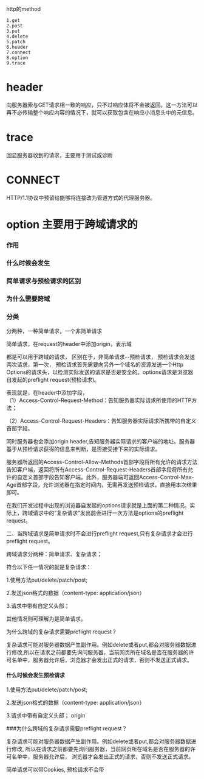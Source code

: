 http的method
```
1.get
2.post
3.put
4.delete
5.patch
6.header
7.connect
8.option
9.trace
```
# header

向服务器索与GET请求相一致的响应，只不过响应体将不会被返回。这一方法可以再不必传输整个响应内容的情况下，就可以获取包含在响应小消息头中的元信息。

# trace
回显服务器收到的请求，主要用于测试或诊断

# CONNECT
HTTP/1.1协议中预留给能够将连接改为管道方式的代理服务器。

# option 主要用于跨域请求的

### 作用
### 什么时候会发生
### 简单请求与预检请求的区别
### 为什么需要跨域
### 分类

分两种，一种简单请求，一个非简单请求

简单请求，在request的header中添加origin，表示域

都是可以用于跨域的请求，
区别在于，非简单请求--预检请求， 
预检请求会发送两次请求，第一次，
预检请求首先需要向另外一个域名的资源发送一个Http Options的请求头，以检测实际发送的请求是否是安全的。options请求是浏览器自发起的preflight request(预检请求)。

表现就是，在header中添加字段，    
（1）Access-Control-Request-Method：告知服务器实际请求所使用的HTTP方法；

（2）Access-Control-Request-Headers：告知服务器实际请求所携带的自定义首部字段。

同时服务器也会添加origin header,告知服务器实际请求的客户端的地址。服务器基于从预检请求获得的信息来判断，是否接受接下来的实际请求。

服务器所返回的Access-Control-Allow-Methods首部字段将所有允许的请求方法告知客户端，返回将所有Access-Control-Request-Headers首部字段将所有允许的自定义首部字段告知客户端。此外，服务器端可返回Access-Control-Max-Age首部字段，允许浏览器在指定时间内，无需再发送预检请求，直接用本次结果即可。

在我们开发过程中出现的浏览器自发起的options请求就是上面的第二种情况。实际上，跨域请求中的”复杂请求”发出前会进行一次方法是options的preflight request。

二、当跨域请求是简单请求时不会进行preflight request,只有复杂请求才会进行preflight request。

跨域请求分两种：简单请求、复杂请求；

符合以下任一情况的就是复杂请求：

1.使用方法put/delete/patch/post;

2.发送json格式的数据（content-type: application/json）

3.请求中带有自定义头部；

其他情况则可理解为是简单请求。

为什么跨域的复杂请求需要preflight request？

复杂请求可能对服务器数据产生副作用。例如delete或者put,都会对服务器数据进行修改,所以在请求之前都要先询问服务器，当前网页所在域名是否在服务器的许可名单中，服务器允许后，浏览器才会发出正式的请求，否则不发送正式请求。

#### 什么时候会发生预检请求
1.使用方法put/delete/patch/post;

2.发送json格式的数据（content-type: application/json）

3.请求中带有自定义头部；
origin

###为什么跨域的复杂请求需要preflight request？

复杂请求可能对服务器数据产生副作用。例如delete或者put,都会对服务器数据进行修改,
所以在请求之前都要先询问服务器，当前网页所在域名是否在服务器的许可名单中，服务器允许后，
浏览器才会发出正式的请求，否则不发送正式请求。

   
简单请求可以带Cookies, 预检请求不会带




